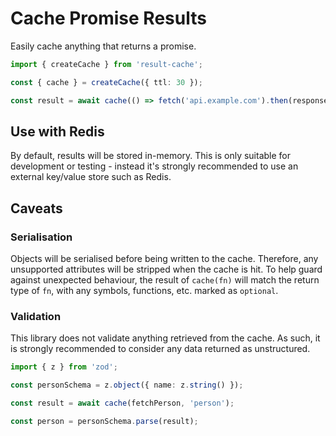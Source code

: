 # Cache Promise Results

Easily cache anything that returns a promise.

```ts
import { createCache } from 'result-cache';

const { cache } = createCache({ ttl: 30 });

const result = await cache(() => fetch('api.example.com').then(response => response.json()), 'results');

```

## Use with Redis

By default, results will be stored in-memory. This is only suitable for development or testing - instead it's strongly recommended to use an external key/value store such as Redis.

## Caveats

### Serialisation

Objects will be serialised before being written to the cache. Therefore, any unsupported attributes will be stripped when the cache is hit. To help guard against unexpected behaviour, the result of `cache(fn)` will match the return type of `fn`, with any symbols, functions, etc. marked as `optional`.

### Validation

This library does not validate anything retrieved from the cache. As such, it is strongly recommended to consider any data returned as unstructured.

```ts
import { z } from 'zod';

const personSchema = z.object({ name: z.string() });

const result = await cache(fetchPerson, 'person');

const person = personSchema.parse(result);
```
